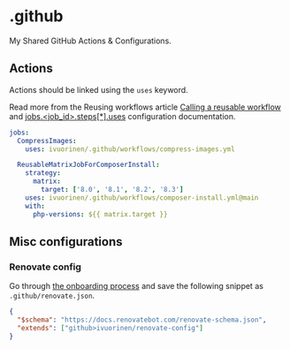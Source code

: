 # .github

My Shared GitHub Actions & Configurations.

## Actions

Actions should be linked using the `uses` keyword.

Read more from the Reusing workflows article [Calling a reusable workflow][reusable] and [jobs.<job_id>.steps[\*].uses][jobs] configuration documentation.

```yml
jobs:
  CompressImages:
    uses: ivuorinen/.github/workflows/compress-images.yml

  ReusableMatrixJobForComposerInstall:
    strategy:
      matrix:
        target: ['8.0', '8.1', '8.2', '8.3']
    uses: ivuorinen/.github/workflows/composer-install.yml@main
    with:
      php-versions: ${{ matrix.target }}
```

## Misc configurations

### Renovate config

Go through [the onboarding process][onboarding] and save the following snippet as `.github/renovate.json`.

```json
{
  "$schema": "https://docs.renovatebot.com/renovate-schema.json",
  "extends": ["github>ivuorinen/renovate-config"]
}
```

[reusable]: https://docs.github.com/en/actions/using-workflows/reusing-workflows#calling-a-reusable-workflow
[jobs]: https://docs.github.com/en/actions/using-workflows/using-workflows/workflow-syntax-for-github-actions#jobsjob_idstepsuses
[onboarding]: https://docs.renovatebot.com/getting-started/installing-onboarding
